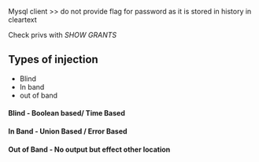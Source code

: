 Mysql client >> do not provide flag for password as it is stored in history in cleartext

Check privs with *SHOW GRANTS*

## Types of injection
 - Blind
 - In band
 -  out of band

#### Blind - Boolean based/ Time Based
#### In Band - Union Based / Error Based
#### Out of Band - No output but effect other location


